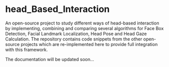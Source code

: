 # head_Based_Interaction

An open-source project to study different ways of head-based interaction by implementing, combining and comparing several algorithms for Face Box Detection, Facial Landmark Localization, Head Pose and Head Gaze Calculation. The repository contains code snippets from the other open-source projects which are re-implemented here to provide full integration with this framework. 

The documentation will be updated soon...